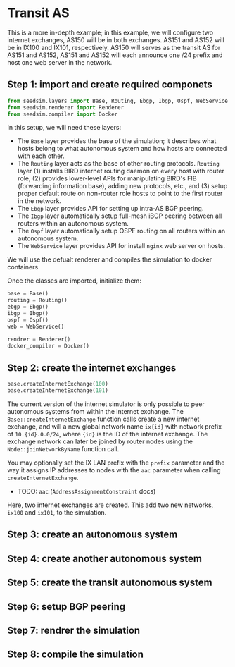 # Transit AS

This is a more in-depth example; in this example, we will configure two internet exchanges, AS150 will be in both exchanges. AS151 and AS152 will be in IX100 and IX101, respectively. AS150 will serves as the transit AS for AS151 and AS152, AS151 and AS152 will each announce one /24 prefix and host one web server in the network.

## Step 1: import and create required componets

```python
from seedsim.layers import Base, Routing, Ebgp, Ibgp, Ospf, WebService
from seedsim.renderer import Renderer
from seedsim.compiler import Docker
```

In this setup, we will need these layers: 

- The `Base` layer provides the base of the simulation; it describes what hosts belong to what autonomous system and how hosts are connected with each other. 
- The `Routing` layer acts as the base of other routing protocols. `Routing` layer (1) installs BIRD internet routing daemon on every host with router role, (2) provides lower-level APIs for manipulating BIRD's FIB (forwarding information base), adding new protocols, etc., and (3) setup proper default route on non-router role hosts to point to the first router in the network.
- The `Ebgp` layer provides API for setting up intra-AS BGP peering.
- The `Ibgp` layer automatically setup full-mesh iBGP peering between all routers within an autonomous system.
- The `Ospf` layer automatically setup OSPF routing on all routers within an autonomous system.
- The `WebService` layer provides API for install `nginx` web server on hosts.

We will use the defualt renderer and compiles the simulation to docker containers.

Once the classes are imported, initialize them:

```python
base = Base()
routing = Routing()
ebgp = Ebgp()
ibgp = Ibgp()
ospf = Ospf()
web = WebService()

rendrer = Renderer()
docker_compiler = Docker()
```

## Step 2: create the internet exchanges

```python
base.createInternetExchange(100)
base.createInternetExchange(101)
```

The current version of the internet simulator is only possible to peer autonomous systems from within the internet exchange. The `Base::createInternetExchange` function calls create a new internet exchange, and will a new global network name `ix{id}` with network prefix of `10.{id}.0.0/24`, where `{id}` is the ID of the internet exchange. The exchange network can later be joined by router nodes using the `Node::joinNetworkByName` function call.

You may optionally set the IX LAN prefix with the `prefix` parameter and the way it assigns IP addresses to nodes with the `aac` parameter when calling `createInternetExchange`.

- TODO: `aac` (`AddressAssignmentConstraint` docs)

Here, two internet exchanges are created. This add two new networks, `ix100` and `ix101`, to the simulation.

## Step 3: create an autonomous system

## Step 4: create another autonomous system

## Step 5: create the transit autonomous system

## Step 6: setup BGP peering

## Step 7: rendrer the simulation

## Step 8: compile the simulation
